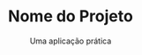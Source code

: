 <h1 align="center">Nome do Projeto</h1>
<p align="center">Uma aplicação prática</p>

<!-- <img src="https://img.shields.io/static/v1?label=Blog&message=Rocketseat&color=7159c1&style=for-the-badge&logo=ghost"/> -->
